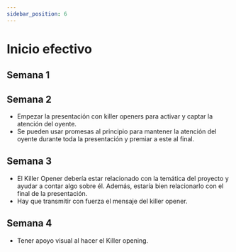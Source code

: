 ```yaml
---
sidebar_position: 6
---
```


# Inicio efectivo

## Semana 1

## Semana 2
- Empezar la presentación con killer openers para activar y captar la atención del oyente.
- Se pueden usar promesas al principio para mantener la atención del oyente durante toda la presentación y premiar a este al final.

## Semana 3
- El Killer Opener debería estar relacionado con la temática del proyecto y ayudar a contar algo sobre él. Además, estaría bien relacionarlo con el final de la presentación.
- Hay que transmitir con fuerza el mensaje del killer opener. 

## Semana 4
- Tener apoyo visual al hacer el Killer opening.